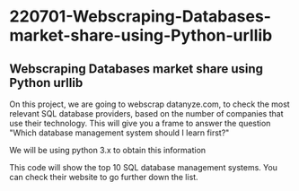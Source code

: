 # 220701-Webscraping-Databases-market-share-using-Python-urllib
## Webscraping Databases market share using Python urllib

On this project, we are going to webscrap datanyze.com, to check the most relevant SQL database providers, based on the number of companies that use their technology. This will give you a frame to answer the question "Which database management system should I learn first?"

We will be using python 3.x to obtain this information

This code will show the top 10 SQL database management systems. You can check their website to go further down the list.
